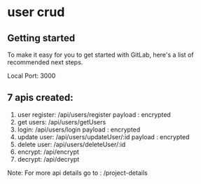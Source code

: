 # user crud



## Getting started

To make it easy for you to get started with GitLab, here's a list of recommended next steps.

Local Port: 3000
 
## 7 apis created:
1. user register: /api/users/register
    payload : encrypted
2. get users: /api/users/getUsers
3. login: /api/users/login
    payload : encrypted
4. update user: /api/users/updateUser/:id
    payload : encrypted
5. delete user: /api/users/deleteUser/:id
6. encrypt: /api/encrypt
7. decrypt: /api/decrypt


Note: For more api details go to : /project-details
